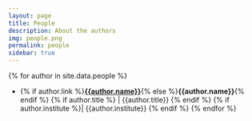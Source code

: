 ```yaml
---
layout: page
title: People
description: About the authors
img: people.png 
permalink: people
sidebar: true
---
```



{% for author in site.data.people %}
 * {% if author.link %}[**{{author.name}}**]({{author.link}}){% else
   %}**{{author.name}}**{% endif %} {% if author.title %} \| {{author.title}} {%
   endif %} {% if author.institute %}\| {{author.institute}} {% endif %}
 {% endfor %}
